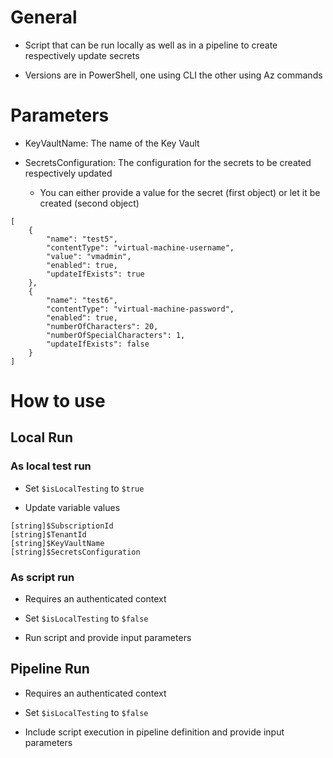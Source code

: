 # General

- Script that can be run locally as well as in a pipeline to create respectively update secrets

- Versions are in PowerShell, one using CLI the other using Az commands


# Parameters

- KeyVaultName: The name of the Key Vault

- SecretsConfiguration: The configuration for the secrets to be created respectively updated
    - You can either provide a value for the secret (first object) or let it be created (second object)

```
[
	{
		"name": "test5",
		"contentType": "virtual-machine-username",
		"value": "vmadmin",
		"enabled": true,
		"updateIfExists": true
	},
	{
		"name": "test6",
		"contentType": "virtual-machine-password",
		"enabled": true,
		"numberOfCharacters": 20,
		"numberOfSpecialCharacters": 1,
		"updateIfExists": false
	}
]
```


# How to use

## Local Run

### As local test run

- Set `$isLocalTesting` to `$true`

- Update variable values

````
[string]$SubscriptionId
[string]$TenantId
[string]$KeyVaultName
[string]$SecretsConfiguration
````

### As script run

- Requires an authenticated context

- Set `$isLocalTesting` to `$false`

- Run script and provide input parameters


## Pipeline Run

- Requires an authenticated context

- Set `$isLocalTesting` to `$false`

- Include script execution in pipeline definition and provide input parameters